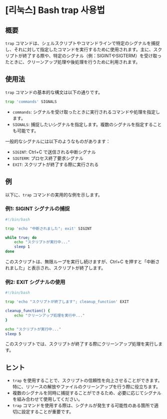 # [리눅스] Bash trap 사용법

## 概要
`trap` コマンドは、シェルスクリプトやコマンドラインで特定のシグナルを捕捉し、それに対して指定したコマンドを実行するために使用されます。主に、スクリプトが終了する際や、特定のシグナル（例：SIGINTやSIGTERM）を受け取ったときに、クリーンアップ処理や後処理を行うために利用されます。

## 使用法
`trap` コマンドの基本的な構文は以下の通りです。

```bash
trap 'commands' SIGNALS
```

- `commands`: シグナルを受け取ったときに実行されるコマンドや処理を指定します。
- `SIGNALS`: 捕捉したいシグナルを指定します。複数のシグナルを指定することも可能です。

一般的なシグナルには以下のようなものがあります：
- `SIGINT`: Ctrl+C で送信される中断シグナル
- `SIGTERM`: プロセス終了要求シグナル
- `EXIT`: スクリプトが終了する際に実行される

## 例
以下に、`trap` コマンドの実用的な例を示します。

### 例1: SIGINT シグナルの捕捉

```bash
#!/bin/bash

trap 'echo "中断されました"; exit' SIGINT

while true; do
    echo "スクリプトが実行中..."
    sleep 1
done
```

このスクリプトは、無限ループを実行し続けますが、Ctrl+C を押すと「中断されました」と表示され、スクリプトが終了します。

### 例2: EXIT シグナルの使用

```bash
#!/bin/bash

trap 'echo "スクリプトが終了します"; cleanup_function' EXIT

cleanup_function() {
    echo "クリーンアップ処理を実行中..."
}

echo "スクリプトが実行中..."
sleep 5
```

このスクリプトでは、スクリプトが終了する際にクリーンアップ処理を実行します。

## ヒント
- `trap` を使用することで、スクリプトの信頼性を向上させることができます。特に、リソースの解放やファイルのクリーンアップを行う際に役立ちます。
- 複数のシグナルを同時に捕捉することができるため、必要に応じてシグナルを組み合わせて使用してください。
- `trap` コマンドを使用する際は、シグナルが発生する可能性のある箇所で適切に設定することが重要です。